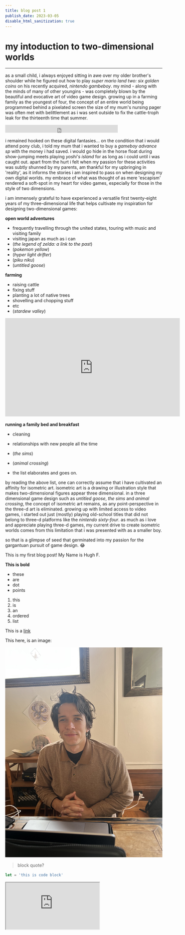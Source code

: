 ```yaml
---
title: blog post 1
publish_date: 2023-03-05
disable_html_sanitization: true
---
```


# my intoduction to two-dimensional worlds
--- 
as a small child, i always enjoyed sitting in awe over my older brother's shoulder while he figured out how to play *super mario land two: six golden coins* on his recently acquired, *nintendo gambeboy*. my mind - along with the minds of many of other youngins - was completely blown by the beautiful and evocative art of video game design. growing up in a farming family as the youngest of four, the concept of an entire world being programmed behind a pixelated screen the size of my mum's nursing pager was often met with belittlement as i was sent outside to fix the cattle-troph leak for the thirteenth time that summer. 

<iframe width="361" height="25" src="https://www.youtube.com/embed/Cfw85wT13Bg" title="YouTube video player" frameborder="0" allow="accelerometer; autoplay; clipboard-write; encrypted-media; gyroscope; picture-in-picture; web-share" allowfullscreen></iframe>

i remained hooked on these digital fantasies... on the condition that i would attend pony club, i told my mum that i wanted to buy a *gameboy advance sp* with the money i had saved. i would go hide in the horse float during show-jumping meets playing *yoshi's island* for as long as i could until i was caught out. apart from the hurt i felt when my passion for these activities was subtly shunned by my parents, am thankful for my upbringing in 'reality', as it informs the stories i am inspired to pass on when designing my own digital worlds. my embrace of what was thought of as mere 'escapism' rendered a soft-spot in my heart for video games, especially for those in the style of two dimensions.

i am immensely grateful to have experienced a versatile first twenty-eight years of my three-dimensional life that helps cultivate my inspiration for designing two-dimensional games: 

**open world adventures**
- frequently travelling through the united states, touring with music and visiting family
- visiting japan as much as i can
- (*the legend of zelda: a link to the past*)
- (*pokemon yellow*) 
- (*hyper light drifter*)
- (*piku niku*)
- (*untitled goose*)

**farming** 
- raising cattle
- fixing stuff
- planting a lot of native trees
- shovelling and chopping stuff
- etc
- (*stardew valley*)

<iframe width="560" height="315" src="https://www.youtube.com/embed/NjvFF2Kvx1U" title="YouTube video player" frameborder="0" allow="accelerometer; autoplay; clipboard-write; encrypted-media; gyroscope; picture-in-picture; web-share" allowfullscreen></iframe>

**running a family bed and breakfast** 
- cleaning
- relationships with new people all the time
- (*the sims*)
- (*animal crossing*)

- the list elaborates and goes on.

by reading the above list, one can correctly assume that i have cultivated an affinity for isometric art. isometric art is a drawing or illustration style that makes two-dimensional figures appear three dimensional. in a three dimensional game design such as *untitled goose*, *the sims* and *animal crossing*, the concept of isometric art remains, as any point-perspective in the three-d art is eliminated. growing up with limited access to video games, i started out just (mostly) playing old-school titles that did not belong to three-d platforms like the *nintendo sixty-four*. as much as i love and appreciate playing three-d games, my current drive to create isometric worlds comes from this limitation that i was presented with as a smaller boy. 

so that is a glimpse of seed that germinated into my passion for the gargantuan pursuit of game design. :joy:














This is my first blog post! My Name is Hugh F.

**This is bold**

- these 
- are
- dot
- points

1. this
2. is
3. an
4. ordered
5. list

This is a [link](https://hughf.net)

This here, is an image:

![me in an image](./images/IMG_1153.jpg)
> block quote?
```js
let = 'this is code block'
```

<iframe src="https://editor.p5js.org/hughfuchsen/full/w5gvdS8WB"></iframe>